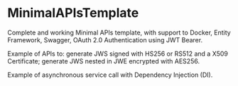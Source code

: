 # MinimalAPIsTemplate
Complete and working Minimal APIs template, with support to Docker, Entity Framework, Swagger, OAuth 2.0 Authentication using JWT Bearer.  

Example of APIs to: generate JWS signed with HS256 or RS512 and a X509 Certificate; generate JWS nested in JWE encrypted with AES256.

Example of asynchronous service call with Dependency Injection (DI).
